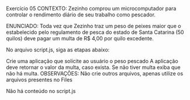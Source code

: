 Exercício 05
CONTEXTO:
Zezinho comprou um microcomputador para controlar o rendimento diário de seu trabalho como pescador.

ENUNCIADO:
Toda vez que Zezinho traz um peso de peixes maior que o estabelecido pelo regulamento de pesca do estado de Santa Catarina (50 quilos) deve pagar um multa de R$ 4,00 por quilo excedente.

No arquivo script.js, siga as etapas abaixo:

Crie uma aplicação que solicite ao usuário o peso pescado
A aplicação deve retornar o valor da multa, caso exista. Se não tiver multa exiba que não há multa.
OBSERVAÇÕES:
Não crie outros arquivos, apenas utilize os arquivos presentes no Files


Não há conteúdo no script.js
